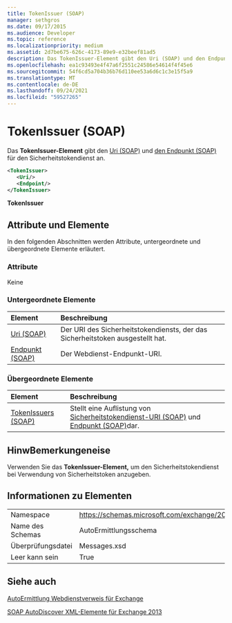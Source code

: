 ```yaml
---
title: TokenIssuer (SOAP)
manager: sethgros
ms.date: 09/17/2015
ms.audience: Developer
ms.topic: reference
ms.localizationpriority: medium
ms.assetid: 2d7be675-626c-4173-89e9-e32beef81ad5
description: Das TokenIssuer-Element gibt den Uri (SOAP) und den Endpunkt (SOAP) für den Sicherheitstokendienst an.
ms.openlocfilehash: ea1c93493e4f47a6f2551c24586e54614f4f45e6
ms.sourcegitcommit: 54f6cd5a704b36b76d110ee53a6d6c1c3e15f5a9
ms.translationtype: MT
ms.contentlocale: de-DE
ms.lasthandoff: 09/24/2021
ms.locfileid: "59527265"
---
```

# <a name="tokenissuer-soap"></a>TokenIssuer (SOAP)

Das **TokenIssuer-Element** gibt den [Uri (SOAP)](uri-soap.md) und [den Endpunkt (SOAP)](endpoint-soap.md) für den Sicherheitstokendienst an. 
  
```XML
<TokenIssuer>
   <Uri/>
   <Endpoint/>
</TokenIssuer>
```

 **TokenIssuer**
## <a name="attributes-and-elements"></a>Attribute und Elemente

In den folgenden Abschnitten werden Attribute, untergeordnete und übergeordnete Elemente erläutert.
  
### <a name="attributes"></a>Attribute

Keine
  
### <a name="child-elements"></a>Untergeordnete Elemente

|**Element**|**Beschreibung**|
|:-----|:-----|
|[Uri (SOAP)](uri-soap.md) <br/> |Der URI des Sicherheitstokendiensts, der das Sicherheitstoken ausgestellt hat.  <br/> |
|[Endpunkt (SOAP)](endpoint-soap.md) <br/> |Der Webdienst-Endpunkt-URI.  <br/> |
   
### <a name="parent-elements"></a>Übergeordnete Elemente

|**Element**|**Beschreibung**|
|:-----|:-----|
|[TokenIssuers (SOAP)](tokenissuers-soap.md) <br/> |Stellt eine Auflistung von [Sicherheitstokendienst-URI (SOAP)](uri-soap.md) und [Endpunkt (SOAP)](endpoint-soap.md)dar.  <br/> |
   
## <a name="remarks"></a>HinwBemerkungeneise

Verwenden Sie das **TokenIssuer-Element,** um den Sicherheitstokendienst bei Verwendung von Sicherheitstoken anzugeben. 
  
## <a name="element-information"></a>Informationen zu Elementen

|||
|:-----|:-----|
|Namespace  <br/> |https://schemas.microsoft.com/exchange/2010/Autodiscover  <br/> |
|Name des Schemas  <br/> |AutoErmittlungsschema  <br/> |
|Überprüfungsdatei  <br/> |Messages.xsd  <br/> |
|Leer kann sein  <br/> |True  <br/> |
   
## <a name="see-also"></a>Siehe auch



[AutoErmittlung Webdienstverweis für Exchange](autodiscover-web-service-reference-for-exchange.md)
  
[SOAP AutoDiscover XML-Elemente für Exchange 2013](soap-autodiscover-xml-elements-for-exchange-2013.md)

